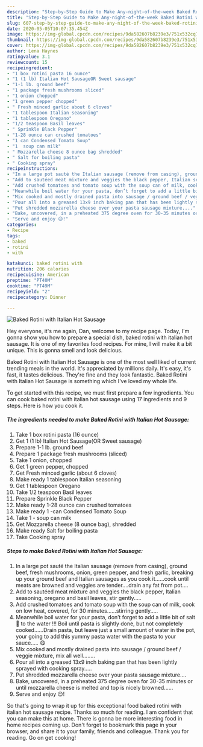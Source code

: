 ```yaml
---
description: "Step-by-Step Guide to Make Any-night-of-the-week Baked Rotini with Italian Hot Sausage"
title: "Step-by-Step Guide to Make Any-night-of-the-week Baked Rotini with Italian Hot Sausage"
slug: 607-step-by-step-guide-to-make-any-night-of-the-week-baked-rotini-with-italian-hot-sausage
date: 2020-05-05T10:07:35.454Z
image: https://img-global.cpcdn.com/recipes/9da582607b8239e3/751x532cq70/baked-rotini-with-italian-hot-sausage-recipe-main-photo.jpg
thumbnail: https://img-global.cpcdn.com/recipes/9da582607b8239e3/751x532cq70/baked-rotini-with-italian-hot-sausage-recipe-main-photo.jpg
cover: https://img-global.cpcdn.com/recipes/9da582607b8239e3/751x532cq70/baked-rotini-with-italian-hot-sausage-recipe-main-photo.jpg
author: Lena Haynes
ratingvalue: 3.1
reviewcount: 15
recipeingredient:
- "1 box rotini pasta 16 ounce"
- "1 (1 lb) Italian Hot SausageOR Sweet sausage"
- "1-1 lb. ground beef"
- "1 package fresh mushrooms sliced"
- "1 onion chopped"
- "1 green pepper chopped"
- " Fresh minced garlic about 6 cloves"
- "1 tablespoon Italian seasoning"
- "1 tablespoon Oregano"
- "1/2 teaspoon Basil leaves"
- " Sprinkle Black Pepper"
- "1-28 ounce can crushed tomatoes"
- "1 can Condensed Tomato Soup"
- "1  soup can milk"
- " Mozzarella cheese 8 ounce bag shredded"
- " Salt for boiling pasta"
- " Cooking spray"
recipeinstructions:
- "In a large pot sauté the Italian sausage (remove from casing), ground beef, fresh mushrooms, onion, green pepper, and fresh garlic, breaking up your ground beef and Italian sausages as you cook it......cook until meats are browned and veggies are tender....drain any fat from pot...."
- "Add to sautéed meat mixture and veggies the black pepper, Italian seasoning, oregano and basil leaves, stir gently....."
- "Add crushed tomatoes and tomato soup with the soup can of milk, cook on low heat, covered, for 30 minutes......stirring gently....."
- "Meanwhile boil water for your pasta, don’t forget to add a little bit of salt 🧂 to the water !!! Boil until pasta is slightly done, but not completely cooked......Drain pasta, but leave just a small amount of water in the pot, your going to add this yummy pasta water with the pasta to your sauce..... 😋"
- "Mix cooked and mostly drained pasta into sausage / ground beef / veggie mixture, mix all well........"
- "Pour all into a greased 13x9 inch baking pan that has been lightly sprayed with cooking spray....."
- "Put shredded mozzarella cheese over your pasta sausage mixture...."
- "Bake, uncovered, in a preheated 375 degree oven for 30-35 minutes or until mozzarella cheese is melted and top is nicely browned......"
- "Serve and enjoy 😉!"
categories:
- Recipe
tags:
- baked
- rotini
- with

katakunci: baked rotini with 
nutrition: 206 calories
recipecuisine: American
preptime: "PT40M"
cooktime: "PT49M"
recipeyield: "2"
recipecategory: Dinner

---
```



![Baked Rotini with Italian Hot Sausage](https://img-global.cpcdn.com/recipes/9da582607b8239e3/751x532cq70/baked-rotini-with-italian-hot-sausage-recipe-main-photo.jpg)

Hey everyone, it's me again, Dan, welcome to my recipe page. Today, I'm gonna show you how to prepare a special dish, baked rotini with italian hot sausage. It is one of my favorites food recipes. For mine, I will make it a bit unique. This is gonna smell and look delicious.

Baked Rotini with Italian Hot Sausage is one of the most well liked of current trending meals in the world. It's appreciated by millions daily. It's easy, it's fast, it tastes delicious. They're fine and they look fantastic. Baked Rotini with Italian Hot Sausage is something which I've loved my whole life.




To get started with this recipe, we must first prepare a few ingredients. You can cook baked rotini with italian hot sausage using 17 ingredients and 9 steps. Here is how you cook it.

<!--inarticleads1-->

##### The ingredients needed to make Baked Rotini with Italian Hot Sausage:

1. Take 1 box rotini pasta (16 ounce)
1. Get 1 (1 lb) Italian Hot Sausage(OR Sweet sausage)
1. Prepare 1-1 lb. ground beef
1. Prepare 1 package fresh mushrooms (sliced)
1. Take 1 onion, chopped
1. Get 1 green pepper, chopped
1. Get  Fresh minced garlic (about 6 cloves)
1. Make ready 1 tablespoon Italian seasoning
1. Get 1 tablespoon Oregano
1. Take 1/2 teaspoon Basil leaves
1. Prepare  Sprinkle Black Pepper
1. Make ready 1-28 ounce can crushed tomatoes
1. Make ready 1 -can Condensed Tomato Soup
1. Take 1 - soup can milk
1. Get  Mozzarella cheese (8 ounce bag), shredded
1. Make ready  Salt for boiling pasta
1. Take  Cooking spray




<!--inarticleads2-->

##### Steps to make Baked Rotini with Italian Hot Sausage:

1. In a large pot sauté the Italian sausage (remove from casing), ground beef, fresh mushrooms, onion, green pepper, and fresh garlic, breaking up your ground beef and Italian sausages as you cook it......cook until meats are browned and veggies are tender....drain any fat from pot....
1. Add to sautéed meat mixture and veggies the black pepper, Italian seasoning, oregano and basil leaves, stir gently.....
1. Add crushed tomatoes and tomato soup with the soup can of milk, cook on low heat, covered, for 30 minutes......stirring gently.....
1. Meanwhile boil water for your pasta, don’t forget to add a little bit of salt 🧂 to the water !!! Boil until pasta is slightly done, but not completely cooked......Drain pasta, but leave just a small amount of water in the pot, your going to add this yummy pasta water with the pasta to your sauce..... 😋
1. Mix cooked and mostly drained pasta into sausage / ground beef / veggie mixture, mix all well........
1. Pour all into a greased 13x9 inch baking pan that has been lightly sprayed with cooking spray.....
1. Put shredded mozzarella cheese over your pasta sausage mixture....
1. Bake, uncovered, in a preheated 375 degree oven for 30-35 minutes or until mozzarella cheese is melted and top is nicely browned......
1. Serve and enjoy 😉!




So that's going to wrap it up for this exceptional food baked rotini with italian hot sausage recipe. Thanks so much for reading. I am confident that you can make this at home. There is gonna be more interesting food in home recipes coming up. Don't forget to bookmark this page in your browser, and share it to your family, friends and colleague. Thank you for reading. Go on get cooking!
